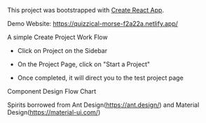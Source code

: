 This project was bootstrapped with [Create React App](https://github.com/facebook/create-react-app).

Demo Website: https://quizzical-morse-f2a22a.netlify.app/

A simple Create Project Work Flow

- Click on Project on the Sidebar

- On the Project Page, click on "Start a Project"

- Once completed, it will direct you to the test project page


Component Design Flow Chart

Spirits borrowed from Ant Design(https://ant.design/) and Material Design(https://material-ui.com/)


